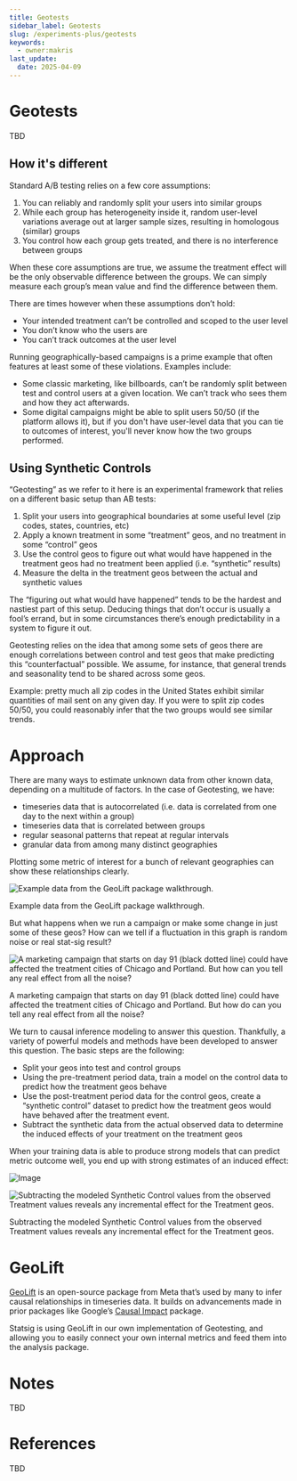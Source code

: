 ```yaml
---
title: Geotests
sidebar_label: Geotests
slug: /experiments-plus/geotests
keywords:
  - owner:makris
last_update:
  date: 2025-04-09
---
```


# Geotests

TBD

## How it's different

Standard A/B testing relies on a few core assumptions:

1. You can reliably and randomly split your users into similar groups
2. While each group has heterogeneity inside it, random user-level variations average out at larger sample sizes, resulting in homologous (similar) groups
3. You control how each group gets treated, and there is no interference between groups

When these core assumptions are true, we assume the treatment effect will be the only observable difference between the groups. We can simply measure each group’s mean value and find the difference between them.

There are times however when these assumptions don’t hold:

- Your intended treatment can’t be controlled and scoped to the user level
- You don’t know who the users are
- You can’t track outcomes at the user level

Running geographically-based campaigns is a prime example that often features at least some of these violations. Examples include:

- Some classic marketing, like billboards, can’t be randomly split between test and control users at a given location. We can’t track who sees them and how they act afterwards.
- Some digital campaigns might be able to split users 50/50 (if the platform allows it), but if you don't have user-level data that you can tie to outcomes of interest, you'll never know how the two groups performed.

## Using Synthetic Controls

“Geotesting” as we refer to it here is an experimental framework that relies on a different basic setup than AB tests:

1. Split your users into geographical boundaries at some useful level (zip codes, states, countries, etc)
2. Apply a known treatment in some “treatment” geos, and no treatment in some “control” geos
3. Use the control geos to figure out what would have happened in the treatment geos had no treatment been applied (i.e. “synthetic” results)
4. Measure the delta in the treatment geos between the actual and synthetic values

The “figuring out what would have happened” tends to be the hardest and nastiest part of this setup. Deducing things that don’t occur is usually a fool’s errand, but in some circumstances there’s enough predictability in a system to figure it out.

Geotesting relies on the idea that among some sets of geos there are enough correlations between control and test geos that make predicting this “counterfactual” possible. We assume, for instance, that general trends and seasonality tend to be shared across some geos.

Example: pretty much all zip codes in the United States exhibit similar quantities of mail sent on any given day. If you were to split zip codes 50/50, you could reasonably infer that the two groups would see similar trends.

# Approach

There are many ways to estimate unknown data from other known data, depending on a multitude of factors. In the case of Geotesting, we have:

- timeseries data that is autocorrelated (i.e. data is correlated from one day to the next within a group)
- timeseries data that is correlated between groups
- regular seasonal patterns that repeat at regular intervals
- granular data from among many distinct geographies

Plotting some metric of interest for a bunch of relevant geographies can show these relationships clearly.

![Example data from the GeoLift package walkthrough. ](/img/geotests/GeosPreTest.png)

Example data from the GeoLift package walkthrough. 

But what happens when we run a campaign or make some change in just some of these geos? How can we tell if a fluctuation in this graph is random noise or real stat-sig result? 

![A marketing campaign that starts on day 91 (black dotted line) could have affected the treatment cities of Chicago and Portland. But how can you tell any real effect from all the noise?](/img/geotests/GeosTest.png)

A marketing campaign that starts on day 91 (black dotted line) could have affected the treatment cities of Chicago and Portland. But how do can you tell any real effect from all the noise?

We turn to causal inference modeling to answer this question. Thankfully, a variety of powerful models and methods have been developed to answer this question. The basic steps are the following:

- Split your geos into test and control groups
- Using the pre-treatment period data, train a model on the control data to predict how the treatment geos behave
- Use the post-treatment period data for the control geos, create a “synthetic control” dataset to predict how the treatment geos would have behaved after the treatment event.
- Subtract the synthetic data from the actual observed data to determine the induced effects of your treatment on the treatment geos

When your training data is able to produce strong models that can predict metric outcome well, you end up with strong estimates of an induced effect:

![Image](/img/geotests/Period_Split.png)

![Subtracting the modeled Synthetic Control values from the observed Treatment values reveals any incremental effect for the Treatment geos.](/img/geotests/Incremental_Effects.png)

Subtracting the modeled Synthetic Control values from the observed Treatment values reveals any incremental effect for the Treatment geos.

# GeoLift

[GeoLift](https://facebookincubator.github.io/GeoLift/) is an open-source package from Meta that’s used by many to infer causal relationships in timeseries data. It builds on advancements made in prior packages like Google’s [Causal Impact](https://google.github.io/CausalImpact/CausalImpact.html) package.

Statsig is using GeoLift in our own implementation of Geotesting, and allowing you to easily connect your own internal metrics and feed them into the analysis package.

# Notes

TBD

# References

TBD
